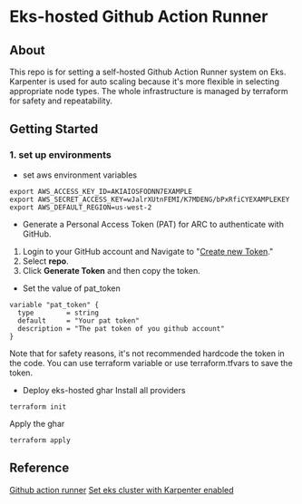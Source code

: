 # Eks-hosted Github Action Runner

## About
This repo is for setting a self-hosted Github Action Runner system on Eks. Karpenter is used for auto scaling because it's more flexible in selecting appropriate node types. The whole infrastructure is managed by terraform for safety and repeatability.
## Getting Started
### 1. set up environments
- set aws environment variables
```shell
export AWS_ACCESS_KEY_ID=AKIAIOSFODNN7EXAMPLE
export AWS_SECRET_ACCESS_KEY=wJalrXUtnFEMI/K7MDENG/bPxRfiCYEXAMPLEKEY
export AWS_DEFAULT_REGION=us-west-2
```
- Generate a Personal Access Token (PAT) for ARC to authenticate with GitHub.

 1.  Login to your GitHub account and Navigate to "[Create new Token](https://github.com/settings/tokens/new)."
 2.  Select  **repo**.
 3. Click **Generate Token** and then copy the token.

- Set the value of pat_token
```shell
variable "pat_token" {
  type        = string
  default     = "Your pat token"
  description = "The pat token of you github account"
}
```
Note that for safety reasons, it's not recommended hardcode the token in the code. You can use terraform variable or use terraform.tfvars to save the token.

- Deploy eks-hosted ghar
Install all providers
```shell
terraform init
```
Apply the ghar
```shell
terraform apply
```
## Reference
[Github action runner](https://github.com/actions/actions-runner-controller/blob/master/docs/quickstart.md)
[Set eks cluster with Karpenter enabled](https://github.com/antonputra/tutorials/tree/main/lessons/114)
